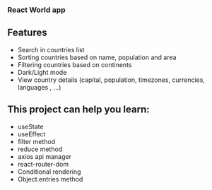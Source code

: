 ### React World app

## Features

- Search in countries list
- Sorting countries based on name, population and area
- Filtering countries based on continents
- Dark/Light mode
- View country details (capital, population, timezones, currencies, languages , ...)

## This project can help you learn:

- useState
- useEffect
- filter method
- reduce method
- axios api manager
- react-router-dom
- Conditional rendering
- Object.entries method
